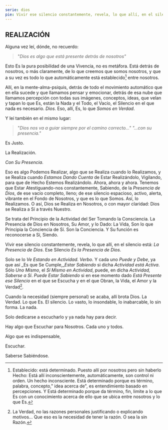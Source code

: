 ```yaml
---
serie: dios
pie: Vivir ese silencio constantemente, revela, lo que allí, en el silencio está
---
```


## REALIZACIÓN

Alguna vez leí, dónde, no recuerdo:

>"_Dios es algo que está presente detrás de nosotros"_

Esto Es la pura posibilidad de una Vivencia, no es metáfora. Está detrás de nosotros, o más claramente, de lo que creemos que somos nosotros, y que a su vez es todo lo que automáticamente está establecido[^1] entre nosotros.

Allí, en la mente-alma-psiquis, detrás de todo el movimiento automático que en ella sucede y que llamamos pensar y emocionar, detrás de esa nube que llamamos percepción con todas sus imágenes, conceptos, ideas, que velan y tapan lo que Es, están la Nada y el Todo, el Vacío, el Silencio en el que nada es necesario. _Dios_. Eso, allí, Es, lo que _Somos en Verdad_.

Y leí también en el mismo lugar:

>"_Dios nos va a guiar siempre por el camino correcto…" "…con su presencia."_

Es Justo.

La Realización.

_Con Su Presencia_.

Eso es algo Podemos Realizar, algo que se Realiza cuando lo Realizamos, y se Realiza cuando _Estamos Dando Cuenta_ de Estar Realizándolo, Vigilando, para que de Hecho Estemos Realizándolo. Ahora, ahora y ahora. Tenemos que Estar Atestiguando-nos constantemente, Sabiendo, de la _Presencia de Dios_, de ese vacío completo, lleno; de ese silencio espacioso, activo, alerta, vibrante en el Fondo de Nosotros, y que es lo que Somos. Así, lo Realizamos. O así, Dios se Realiza en Nosotros, o con mayor claridad: Dios se Realiza a Sí a través Nuestro.

Se trata del Principio de la Actividad del Ser Tomando la Consciencia.
La Presencia de Dios en Nosotros, Su Amor, y lo Dado: La Vida, Son lo que Principia la Conciencia de Sí. Son la Conciencia. Y Su función es reconocerse a Sí, Siendo.

Vivir ese silencio constantemente, revela, lo que allí, en el silencio está: _La Presencia de Dios_. Ese Silencio _Es la Presencia de Dios_.

Solo se lo _Ve Estando en Actividad_. _Verbo._ Y cada uno _Puede y Debe_, ya que así _Es que Se Cumple,__Estar Sabiendo_ si dicha _Actividad está Activa_. Sólo _Uno Mismo_, el _Sí Mismo en Actividad_, puede, en dicha _Actividad, Saberse a Sí_. _Puede Estar Sabiendo_ si en ese momento dado _Está Presente ese Silencio_ en el que se Escucha y en el que Obran, la Vida, el Amor y la Verdad[^2].

Cuando la necesidad (siempre personal) se acaba, allí brota Dios. La Verdad. Lo que Es. El silencio. Lo vasto, lo insondable, lo inabarcable, lo sin forma. La nada.

Solo dedicarse a escucharlo y ya nada hay para decir.

Hay algo que Escuchar para Nosotros. Cada uno y todos.

Algo que es indispensable,

Escuchar.

Saberse Sabiéndose.

[^1]: Establecido: está determinado. Puesto allí por nosotros pero sin haberlo Hecho: Está allí inconscientemente, automáticamente, son control ni orden. Un hecho inconsciente. Está determinado porque es término, palabra, concepto," idea acerca de", es entendimiento basado en percepciones. Y Está determinado porque da término, fin, limite a lo que Es con un conocimiento acerca de ello que se ubica entre nosotros y lo que Es.

[^2]: La Verdad, no las razones personales justificando o explicando motivos… Que eso es la necesidad de tener la razón. O sea la sin Razón.

